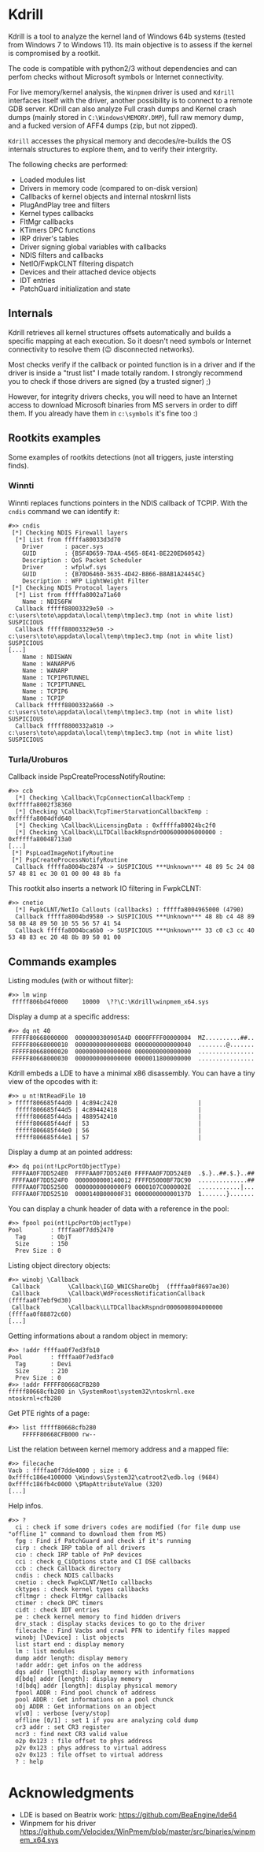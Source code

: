 # Kdrill

Kdrill is a tool to analyze the kernel land of Windows 64b systems (tested from Windows 7 to Windows 11). Its main objective is to assess if the kernel is compromised by a rootkit.

The code is compatible with python2/3 without dependencies and can perfom checks without Microsoft symbols or Internet connectivity.

For live memory/kernel analysis, the `Winpmem` driver is used and `Kdrill` interfaces itself with the driver, another possibility is to connect to a remote GDB server. KDrill can also analyze Full crash dumps and Kernel crash dumps (mainly stored in `C:\Windows\MEMORY.DMP`), full raw memory dump, and a fucked version of AFF4 dumps (zip, but not zipped).

`Kdrill` accesses the physical memory and decodes/re-builds the OS internals structures to explore them, and to verify their intergrity.

The following checks are performed:
- Loaded modules list
- Drivers in memory code (compared to on-disk version)
- Callbacks of kernel objects and internal ntoskrnl lists
- PlugAndPlay tree and filters
- Kernel types callbacks
- FltMgr callbacks
- KTimers DPC functions
- IRP driver's tables
- Driver signing global variables with callbacks
- NDIS filters and callbacks
- NetIO/FwpkCLNT filtering dispatch
- Devices and their attached device objects
- IDT entries
- PatchGuard initialization and state

## Internals

Kdrill retrieves all kernel structures offsets automatically and builds a specific mapping at each execution. So it doesn't need symbols or Internet connectivity to resolve them (:wink: disconnected networks).

Most checks verify if the callback or pointed function is in a driver and if the driver is inside a "trust list" I made totally random. I strongly recommend you to check if those drivers are signed (by a trusted signer) ;)

However, for integrity drivers checks, you will need to have an Internet access to download Microsoft binaries from MS servers in order to diff them. If you already have them in `c:\symbols` it's fine too :)

## Rootkits examples

Some examples of rootkits detections (not all triggers, juste intersting finds).

### Winnti

Winnti replaces functions pointers in the NDIS callback of TCPIP. With the `cndis` command we can identify it:

```
#>> cndis
 [*] Checking NDIS Firewall layers
  [*] List from fffffa80033d3d70
    Driver      : pacer.sys
    GUID        : {B5F4D659-7DAA-4565-8E41-BE220ED60542}
    Description : QoS Packet Scheduler
    Driver      : wfplwf.sys
    GUID        : {B70D6460-3635-4D42-B866-B8AB1A24454C}
    Description : WFP LightWeight Filter
 [*] Checking NDIS Protocol layers
  [*] List from fffffa8002a71a60
    Name : NDIS6FW
  Callback fffff88003329e50 -> c:\users\toto\appdata\local\temp\tmp1ec3.tmp (not in white list) SUSPICIOUS
  Callback fffff88003329e50 -> c:\users\toto\appdata\local\temp\tmp1ec3.tmp (not in white list) SUSPICIOUS
[...]
    Name : NDISWAN
    Name : WANARPV6
    Name : WANARP
    Name : TCPIP6TUNNEL
    Name : TCPIPTUNNEL
    Name : TCPIP6
    Name : TCPIP
  Callback fffff8800332a660 -> c:\users\toto\appdata\local\temp\tmp1ec3.tmp (not in white list) SUSPICIOUS
  Callback fffff8800332a810 -> c:\users\toto\appdata\local\temp\tmp1ec3.tmp (not in white list) SUSPICIOUS
```

### Turla/Uroburos

Callback inside PspCreateProcessNotifyRoutine:
```
#>> ccb
  [*] Checking \Callback\TcpConnectionCallbackTemp : 0xfffffa8002f38360
  [*] Checking \Callback\TcpTimerStarvationCallbackTemp : 0xfffffa8004dfd640
  [*] Checking \Callback\LicensingData : 0xfffffa80024bc2f0
  [*] Checking \Callback\LLTDCallbackRspndr0006000006000000 : 0xfffffa80048713a0
[...]
 [*] PspLoadImageNotifyRoutine
 [*] PspCreateProcessNotifyRoutine
  Callback fffffa8004bc2874 -> SUSPICIOUS ***Unknown*** 48 89 5c 24 08 57 48 81 ec 30 01 00 00 48 8b fa
```

This rootkit also inserts a network IO filtering in FwpkCLNT:
```
#>> cnetio
  [*] FwpkCLNT/NetIo Callouts (callbacks) : fffffa8004965000 (4790)
  Callback fffffa8004bd9580 -> SUSPICIOUS ***Unknown*** 48 8b c4 48 89 58 08 48 89 50 10 55 56 57 41 54
  Callback fffffa8004bca6b0 -> SUSPICIOUS ***Unknown*** 33 c0 c3 cc 40 53 48 83 ec 20 48 8b 89 50 01 00
```

## Commands examples

Listing modules (with or without filter):
```
#>> lm winp
 fffff806bd4f0000    10000  \??\C:\Kdrill\winpmem_x64.sys
```

Display a dump at a specific address:
```
#>> dq nt 40
 FFFFF80668000000  0000000300905A4D 0000FFFF00000004  MZ..........##..
 FFFFF80668000010  00000000000000B8 0000000000000040  ........@.......
 FFFFF80668000020  0000000000000000 0000000000000000  ................
 FFFFF80668000030  0000000000000000 0000011800000000  ................
```

Kdrill embeds a LDE to have a minimal x86 disassembly. You can have a tiny view of the opcodes with it:
```
#>> u nt!NtReadFile 10
> fffff806685f44d0 | 4c894c2420                       |
  fffff806685f44d5 | 4c89442418                       |
  fffff806685f44da | 4889542410                       |
  fffff806685f44df | 53                               |
  fffff806685f44e0 | 56                               |
  fffff806685f44e1 | 57                               |
```

Display a dump at an pointed address:
```
#>> dq poi(nt!LpcPortObjectType)
 FFFFAA0F7DD524E0  FFFFAA0F7DD524E0 FFFFAA0F7DD524E0  .$.}..##.$.}..##
 FFFFAA0F7DD524F0  0000000000140012 FFFFD5000BF7DC90  ..............##
 FFFFAA0F7DD52500  00000000000000F9 0000107C0000002E  ............|...
 FFFFAA0F7DD52510  0000140B00000F31 000000000000137D  1.......}.......
```

You can display a chunk header of data with a reference in the pool:
```
#>> fpool poi(nt!LpcPortObjectType)
Pool        : ffffaa0f7dd52470
  Tag       : ObjT
  Size      : 150
  Prev Size : 0
```

Listing object directory objects:
```
#>> winobj \Callback
 Callback        \Callback\IGD_WNICShareObj  (ffffaa0f8697ae30)
 Callback        \Callback\WdProcessNotificationCallback  (ffffaa0f7ebf9d30)
 Callback        \Callback\LLTDCallbackRspndr0006008004000000  (ffffaa0f88872c60)
[...]
```

Getting informations about a random object in memory:
```
#>> !addr ffffaa0f7ed3fb10
Pool        : ffffaa0f7ed3fac0
  Tag       : Devi
  Size      : 210
  Prev Size : 0
#>> !addr FFFFF80668CFB280
fffff80668cfb280 in \SystemRoot\system32\ntoskrnl.exe
ntoskrnl+cfb280
```

Get PTE rights of a page:
```
#>> list fffff80668cfb280
    FFFFF80668CFB000 rw--
```

List the relation between kernel memory address and a mapped file:
```
#>> filecache
Vacb : ffffaa0f7dde4000 ; size : 6
0xffffc186e4100000 \Windows\System32\catroot2\edb.log (9684)
0xffffc186fb4c0000 \$MapAttributeValue (320)
[...]
```

Help infos.
```
#>> ?
  ci : check if some drivers codes are modified (for file dump use "offline 1" command to download them from MS)
  fpg : Find if PatchGuard and check if it's running
  cirp : check IRP table of all drivers
  cio : check IRP table of PnP devices
  cci : check g_CiOptions state and CI DSE callbacks
  ccb : check Callback directory
  cndis : check NDIS callbacks
  cnetio : check FwpkCLNT/NetIo callbacks
  cktypes : check kernel types callbacks
  cfltmgr : check FltMgr callbacks
  ctimer : check DPC timers
  cidt : check IDT entries
  pe : check kernel memory to find hidden drivers
  drv_stack : display stacks devices to go to the driver
  filecache : Find Vacbs and crawl PFN to identify files mapped
  winobj [\Device] : list objects
  list start end : display memory
  lm : list modules
  dump addr length: display memory
  !addr addr: get infos on the address
  dqs addr [length]: display memory with informations
  d[bdq] addr [length]: display memory
  !d[bdq] addr [length]: display physical memory
  fpool ADDR : Find pool chunck of address
  pool ADDR : Get informations on a pool chunck
  obj ADDR : Get informations on an object
  v[v0] : verbose [very/stop]
  offline [0/1] : set 1 if you are analyzing cold dump
  cr3 addr : set CR3 register
  ncr3 : find next CR3 valid value
  o2p 0x123 : file offset to phys address
  p2v 0x123 : phys address to virtual address
  o2v 0x123 : file offset to virtual address
  ? : help
```

# Acknowledgments

- LDE is based on Beatrix work: https://github.com/BeaEngine/lde64
- Winpmem for his driver https://github.com/Velocidex/WinPmem/blob/master/src/binaries/winpmem_x64.sys
